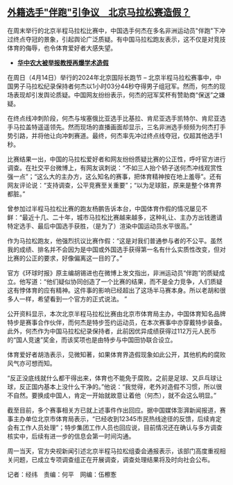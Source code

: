 <!--1713208080000-->
[外籍选手"伴跑"引争议　北京马拉松赛造假？](https://www.rfa.org/mandarin/yataibaodao/shehui/jw-04152024150802.html)
------

<p>在周末举行的北京半程马拉松比赛中，中国选手何杰在多名非洲运动员"伴跑"下冲过终点夺冠的景象，引起舆论广泛质疑。有中国马拉松跑友表示，这不仅是对竞技体育的侮辱，也令体育爱好者大感失望。</p><ul><li><strong><a href="https://www.rfa.org/mandarin/yataibaodao/kejiaowen/sc-01262024144505.html">华中农大被举报教授再爆学术造假</a></strong></li></ul><p>在周日（4月14日）举行的2024年北京国际长跑节 – 北京半程马拉松赛事中，中国男子马拉松纪录保持者何杰以1小时03分44秒夺得男子组冠军。然而，何杰的现场表现却引发舆论质疑。中国网友纷纷表示，何杰的冠军奖杯有赞助商“保送”之嫌疑。</p><p>在终点线冲刺阶段，何杰与埃塞俄比亚选手比基拉、肯尼亚选手凯特尔、肯尼亚选手马拉盖特遥遥领先。然而现场的直播画面却显示，三名非洲选手频频为何杰打手势引路，并将他让向冲刺赛道。最终，何杰率先冲过终点线夺冠，仅超其他选手1秒。</p><p>比赛结果一出，中国的马拉松爱好者和网友纷纷质疑比赛的公正性，呼吁官方进行调查。在社交平台微博上，有网友讽刺说：“不如三人抬个轿子送何杰冲线观赏性强一点”；“这么大的主办方，这么知名的赛事，把体育精神按在地上羞辱”。还有网友评论说：“支持调查，公平竞赛至关重要”；“以为足球脏，原来是整个体育界都脏。”</p><p>曾参加过半程马拉松比赛的跑友杨鹏告诉本台，中国体育作假的情况屡见不鲜：“最近十几、二十年，城市马拉松比赛越来越多，这种礼让、主办方出钱邀请特定选手、最后中国选手获胜，（是为了）渲染中国运动员水平很高。”</p><p>作为马拉松跑友，他强烈抗议比赛作假：“这是对我们普通参与者的不公平。虽然我的成绩、排名并不会因为是中国或外国选手获得第一名有什么实质性改变，但对比赛的公正的要求，好像偏离这一目的了。”</p><p>官方《环球时报》原主编胡锡进也在微博上发文指出，非洲运动员“伴跑”的质疑成立。他写道：“他们疑似协同创造了一个比赛的结果，而不是全力竞争，人们质疑这有悖体育的应有精神。这件事的影响已经超出了这场半马赛本身。所以老胡和很多人一样，希望看到一个官方的正式说法。 ”</p><p>公开资料显示，本次北京半程马拉松比赛由北京市体育局主办，中国体育知名品牌特步是赛事合作伙伴，而何杰是特步签约运动员，在本次赛事中亦穿戴特步装备。此外，何杰作为中国马拉松纪录保持者，此前因优异成绩获得过112万元人民币的“国人竞速”奖金，而该奖项也是由特步与中国田协联合设立。</p><p>体育爱好者胡浩表示，见微知著，如果体育界造假现象如此公开，其他机构的腐败风气亦可想而知。</p><p>“反正没底线就什么都干得出来，体育也不能免于腐败。之前是足球、又乒乓球让球，反正国内基本上没什么干净的。”他说：“我觉得，老外对造假不习惯，所以很不自然。要换成中国人，肯定一开始就故意让着他（何杰），就不会这么明显。”</p><p>截至目前，多个赛事相关方已就上述事件作出回应。据中国媒体澎湃新闻报道，赛事主办单位北京市体育局表示，“已经收到12345市民热线途径的反馈，后续肯定会有工作人员处理”；特步集团工作人员也回应说，目前情况还在确认与多方调查核实中，后续有进一步的信息会第一时间沟通。</p><p>周一当天，官方央视新闻引述北京半程马拉松组委会通报表示，该部门高度重视相关问题，已成立专项调查组正在开展调查，调查处理结果将及时向社会公布。</p><p>记者：经纬　责编：何平　网编：伍檫愙</p>

